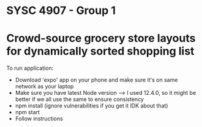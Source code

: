 # SYSC 4907 - Group 1

# Crowd-source grocery store layouts for dynamically sorted shopping list

To run application:

- Download 'expo' app on your phone and make sure it's on same network as your laptop
- Make sure you have latest Node version --> I used 12.4.0, so it might be better if we all use the same to ensure consistency
- npm install (ignore vulnerabilities if you get it IDK about that)
- npm start
- Follow instructions
